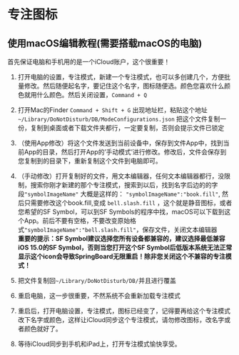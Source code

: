 # 专注图标

## 使用macOS编辑教程(需要搭载macOS的电脑)

首先保证电脑和手机用的是一个iCloud账户，这个很重要！

1. 打开电脑的设置，专注模式，新建一个专注模式，也可以多创建几个，方便批量修改。然后随便起名字，要记住这个名字，图标随便选。颜色您喜欢什么颜色就用什么颜色。然后关闭设置，`Command + Q`

2. 打开Mac的Finder
   `Command + Shift + G` 出现地址栏，粘贴这个地址
   `~/Library/DoNotDisturb/DB/ModeConfigurations.json`
   把这个文件复制一份，复制到桌面或者下载文件夹都行，一定要复制，否则会提示文件已锁定

3. （使用App修改）将这个文件发送到当前设备中，保存到文件App中，找到当前App的目录，然后打开App的’手动模式’进行修改。修改后，文件会保存到您复制到的目录下，重新复制这个文件到电脑即可。

3. （手动修改）打开复制好的文件，用文本编辑器，任何文本编辑器都行，没限制，搜索你刚才新建的那个专注模式，搜索到以后，找到名字后边的的字段`"symbolImageName"` 大概是这样的：
   `"symbolImageName":"book.fill"`, 然后只需要修改这个book.fill,变成 `bell.slash.fill` ，这个就是静音图标，或者您希望的SF Symbol，可以到SF Symbols的程序中找，macOS可以下载到这个App。前后不要有空格，不要改变原始格式`"symbolImageName":"bell.slash.fill"`，保存文件，关闭文本编辑器  
   **重要的提示：SF Symbol建议选择您所有设备都兼容的，建议选择最低兼容iOS 15.0的SF Symbol，否则当您打开这个SF Symbol后低版本系统无法正常显示这个icon会导致SpringBoard无限重启！除非您关闭这个不兼容的专注模式！**

4. 把文件复制回`~/Library/DoNotDisturb/DB/`并且进行覆盖

5. 重启电脑，这一步很重要，不然系统不会重新加载专注模式

6. 重启后，打开电脑设置，专注模式，图标已经变了，记得要再给这个专注模式改下名字或颜色，这样让iCloud同步这个专注模式，请勿修改图标，改名字或者颜色就好了。

7. 等待iCloud同步到手机和iPad上，打开专注模式愉快享受。
